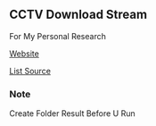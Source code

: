## CCTV Download Stream

For My Personal Research

[Website](https://dishub.jogjaprov.go.id/atcs-diy)

[List Source](/helper/source.json)

### Note
Create Folder Result Before U Run